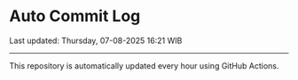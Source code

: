 # Auto Commit Log

Last updated: Thursday, 07-08-2025 16:21 WIB

---

This repository is automatically updated every hour using GitHub Actions.
